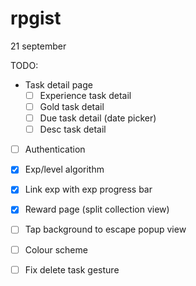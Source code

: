 # rpgist

21 september

TODO:

- Task detail page
  - [ ] Experience task detail
  - [ ] Gold task detail 
  - [ ] Due task detail (date picker)
  - [ ] Desc task detail
  
- [ ] Authentication

- [x] Exp/level algorithm

- [x] Link exp with exp progress bar

- [x] Reward page (split collection view)

- [ ] Tap background to escape popup view

- [ ] Colour scheme

- [ ] Fix delete task gesture


